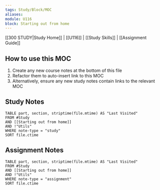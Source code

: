 ```yaml
---
tags: Study/Block/MOC
aliases: 
module: U116
block: Starting out from home
---
```


[[300 STUDY|Study Home]] | [[U116]] | [[Study Skills]] | [[Assignment Guide]]

## How to use this MOC
1. Create any new course notes at the bottom of this file
2. Refactor them to auto-insert link to this MOC
3. Alternatively, ensure any new study notes contain links to the relevant MOC

## Study Notes

```dataview
TABLE part, section, striptime(file.mtime) AS "Last Visited"
FROM #Study 
AND [[Starting out from home]]
AND !"Utils"
WHERE note-type = "study"
SORT file.ctime
```

## Assignment Notes

```dataview
TABLE part, section, striptime(file.mtime) AS "Last Visited"
FROM #Study 
AND [[Starting out from home]]
AND !"Utils"
WHERE note-type = "assignment"
SORT file.ctime
```